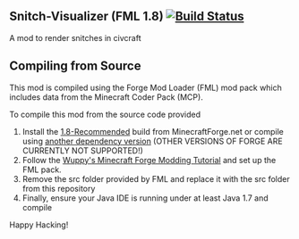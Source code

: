 ## Snitch-Visualizer (FML 1.8) [![Build Status](http://dydoisbutts.info:8080/job/Snitch%20Visualizer/badge/icon)](http://dydoisbutts.info:8080/job/Snitch%20Visualizer/)
A mod to render snitches in civcraft

Compiling from Source
---

This mod is compiled using the Forge Mod Loader (FML) mod pack which includes data from the Minecraft Coder Pack (MCP).

To compile this mod from the source code provided

1. Install the [1.8-Recommended](http://adfoc.us/serve/sitelinks/?id=271228&url=http://files.minecraftforge.net/maven/net/minecraftforge/forge/1.8-11.14.1.1334/forge-1.8-11.14.1.1334-src.zip) build from MinecraftForge.net or compile using [another dependency version](http://files.minecraftforge.net/) (OTHER VERSIONS OF FORGE ARE CURRENTLY NOT SUPPORTED!)
2. Follow the [Wuppy's Minecraft Forge Modding Tutorial](http://www.wuppy29.com/minecraft/1-8-tutorial/forge-modding-tutorial-1-8-set-up-part-2-forge-setup/) and set up the FML pack.
3. Remove the src folder provided by FML and replace it with the src folder from this repository
4. Finally, ensure your Java IDE is running under at least Java 1.7 and compile

Happy Hacking!
